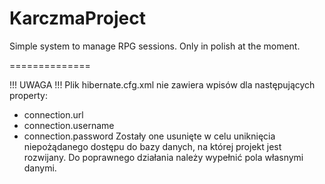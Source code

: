 KarczmaProject
==============

Simple system to manage RPG sessions. Only in polish at the moment.

==============

!!! UWAGA !!!
Plik hibernate.cfg.xml nie zawiera wpisów dla następujących property:
- connection.url
- connection.username
- connection.password
Zostały one usunięte w celu uniknięcia niepożądanego dostępu do bazy danych, na której projekt jest rozwijany.
Do poprawnego działania należy wypełnić pola własnymi danymi.
